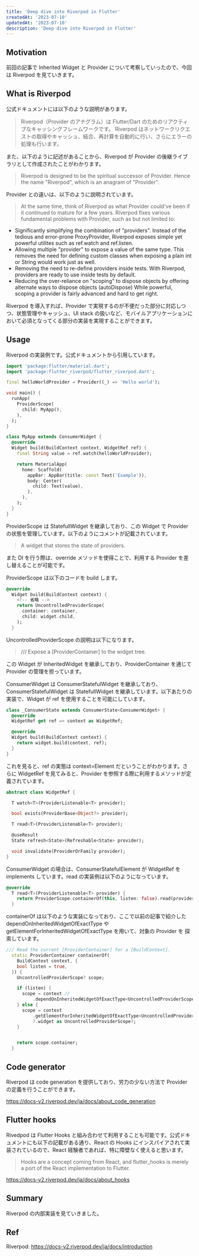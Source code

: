 ```yaml
---
title: 'Deep dive into Riverpod in Flutter'
createdAt: '2023-07-10'
updatedAt: '2023-07-10'
description: 'Deep dive into Riverpod in Flutter'
---
```


## Motivation

前回の記事で Inherited Widget と Provider について考察していったので、今回は Riverpod を見ていきます。

## What is Riverpod

公式ドキュメントには以下のような説明があります。

> Riverpod（Provider のアナグラム）は Flutter/Dart のためのリアクティブなキャッシングフレームワークです。 Riverpod はネットワークリクエストの取得やキャッシュ、結合、再計算を自動的に行い、さらにエラーの処理も行います。

また、以下のように記述があることから、Riverpod が Provider の後継ライブラリとして作成されたことがわかります。

> Riverpod is designed to be the spiritual successor of Provider. Hence the name "Riverpod", which is an anagram of "Provider".

Provider との違いは、以下のように説明されています。

> At the same time, think of Riverpod as what Provider could've been if it continued to mature for a few years. Riverpod fixes various fundamental problems with Provider, such as but not limited to:

- Significantly simplifying the combination of "providers". Instead of the tedious and error-prone ProxyProvider, Riverpod exposes simple yet powerful utilites such as ref.watch and ref.listen.
- Allowing multiple "provider" to expose a value of the same type. This removes the need for defining custom classes when exposing a plain int or String would work just as well.
- Removing the need to re-define providers inside tests. With Riverpod, providers are ready to use inside tests by default.
- Reducing the over-reliance on "scoping" to dispose objects by offering alternate ways to dispose objects (autoDispose) While powerful, scoping a provider is fairly advanced and hard to get right.

Riverpod を導入すれば、Provider で実現するのが不便だった部分に対応しつつ、状態管理やキャッシュ、UI stack の扱いなど、モバイルアプリケーションにおいて必須となってくる部分の実装を実現することができます。

## Usage

Riverpod の実装例です。公式ドキュメントから引用しています。

```dart
import 'package:flutter/material.dart';
import 'package:flutter_riverpod/flutter_riverpod.dart';

final helloWorldProvider = Provider((_) => 'Hello world');

void main() {
  runApp(
    ProviderScope(
      child: MyApp(),
    ),
  );
}

class MyApp extends ConsumerWidget {
  @override
  Widget build(BuildContext context, WidgetRef ref) {
    final String value = ref.watch(helloWorldProvider);

    return MaterialApp(
      home: Scaffold(
        appBar: AppBar(title: const Text('Example')),
        body: Center(
          child: Text(value),
        ),
      ),
    );
  }
}
```

ProviderScope は StatefullWidget を継承しており、この Widget で Provider の状態を管理しています。以下のようにコメントが記載されています。

> A widget that stores the state of providers.

また DI を行う際は、override メソッドを使得ことで、利用する Provider を差し替えることが可能です。

ProviderScope は以下のコードを build します。

```dart
@override
  Widget build(BuildContext context) {
    <!-- 省略 -->
    return UncontrolledProviderScope(
      container: container,
      child: widget.child,
    );
  }
```

UncontrolledProviderScope の説明は以下になります。

> /// Expose a [ProviderContainer] to the widget tree.

この Widget が InheritedWidget を継承しており、ProviderContainer を通じて Provider の管理を担っています。

ConsumerWidget は ConsumerStatefulWidget を継承しており、ConsumerStatefulWidget は StatefullWidget を継承しています。以下あたりの実装で、Widget が ref を使用することを可能にしています。

```dart
class _ConsumerState extends ConsumerState<ConsumerWidget> {
  @override
  WidgetRef get ref => context as WidgetRef;

  @override
  Widget build(BuildContext context) {
    return widget.build(context, ref);
  }
}
```

これを見ると、ref の実態は context=Element だということがわかります。さらに WidgetRef を見てみると、Provider を参照する際に利用するメソッドが定義されています。

```dart
abstract class WidgetRef {

  T watch<T>(ProviderListenable<T> provider);

  bool exists(ProviderBase<Object?> provider);

  T read<T>(ProviderListenable<T> provider);

  @useResult
  State refresh<State>(Refreshable<State> provider);

  void invalidate(ProviderOrFamily provider);
}
```

ConsumerWidget の場合は、ConsumerStatefulElement が WidgetRef を implements しています。read の実装例は以下のようになっています。

```dart
@override
  T read<T>(ProviderListenable<T> provider) {
    return ProviderScope.containerOf(this, listen: false).read(provider);
  }
```

containerOf は以下のような実装になっており、ここで以前の記事で紹介した dependOnInheritedWidgetOfExactType や getElementForInheritedWidgetOfExactType を用いて、対象の Provider を
探索しています。

```dart
/// Read the current [ProviderContainer] for a [BuildContext].
  static ProviderContainer containerOf(
    BuildContext context, {
    bool listen = true,
  }) {
    UncontrolledProviderScope? scope;

    if (listen) {
      scope = context //
          .dependOnInheritedWidgetOfExactType<UncontrolledProviderScope>();
    } else {
      scope = context
          .getElementForInheritedWidgetOfExactType<UncontrolledProviderScope>()
          ?.widget as UncontrolledProviderScope?;
    }


    return scope.container;
  }
```

## Code generator

Riverpod は code generation を提供しており、労力の少ない方法で Provider の定義を行うことができます。

https://docs-v2.riverpod.dev/ja/docs/about_code_generation

## Flutter hooks

Rivedpod は Flutter Hooks と組み合わせて利用することも可能です。公式ドキュメントにも以下の記載がある通り、React の Hooks にインスパイアされて実装されているので、React 経験者であれば、特に障壁なく使えると思います。

> Hooks are a concept coming from React, and flutter_hooks is merely a port of the React implementation to Flutter.

https://docs-v2.riverpod.dev/ja/docs/about_hooks

## Summary

Riverpod の内部実装を見ていきました。

## Ref

Riverpod: https://docs-v2.riverpod.dev/ja/docs/introduction
